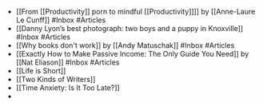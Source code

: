 - [[From [[Productivity]] porn to mindful [[Productivity]]]] by [[Anne-Laure Le Cunff]] #Inbox #Articles
- [[Danny Lyon’s best photograph: two boys and a puppy in Knoxville]] #Inbox #Articles
- [[Why books don't work]] by [[Andy Matuschak]] #Inbox #Articles
- [[Exactly How to Make Passive Income: The Only Guide You Need]] by [[Nat Eliason]] #Inbox #Articles
- [[Life is Short]]
- [[Two Kinds of Writers]]
- [[Time Anxiety: Is It Too Late?]]
- 
